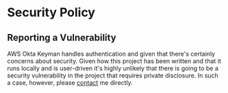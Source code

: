 # Security Policy

## Reporting a Vulnerability

AWS Okta Keyman handles authentication and given that there's certainly concerns about security. Given how this project
has been written and that it runs locally and is user-driven it's highly unlikely that there is going to be a security
vulnerability in the project that requires private disclosure. In such a case, however, please
[contact](https://www.nathanv.com/contact) me directly.
